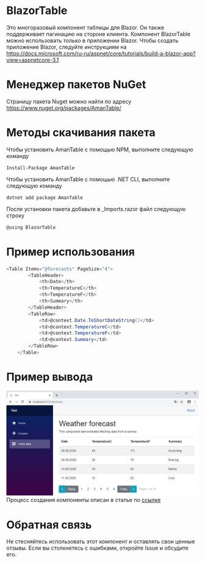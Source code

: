 # BlazorTable
Это многоразовый компонент таблицы для Blazor. Он также поддерживает пагинацию на стороне клиента.
Компонент BlazorTable можно использовать только в приложении Blazor. Чтобы создать приложение Blazor, следуйте инструкциям на https://docs.microsoft.com/ru-ru/aspnet/core/tutorials/build-a-blazor-app?view=aspnetcore-3.1
# Менеджер пакетов NuGet
Страницу пакета Nuget можно найти по адресу https://www.nuget.org/packages/AmanTable/
# Методы скачивания пакета
Чтобы установить AmanTable с помощью NPM, выполните следующую команду
```
Install-Package AmanTable
```
Чтобы установить AmanTable с помощью .NET CLI, выполните следующую команду
```
dotnet add package AmanTable
```
После установки пакета добавьте в _Imports.razor файл следующую строку
```C#
@using BlazorTable
```
# Пример использования
```c#
<Table Items="@forecasts" PageSize="4">
        <TableHeader>
            <th>Date</th>
            <th>TemperatureC</th>
            <th>TemperatureF</th>
            <th>Summary</th>
        </TableHeader>
        <TableRow>
            <td>@context.Date.ToShortDateString()</td>
            <td>@context.TemperatureC</td>
            <td>@context.TemperatureF</td>
            <td>@context.Summary</td>
        </TableRow>
    </Table>
```
# Пример вывода
![alt text](https://raw.githubusercontent.com/Amangeldi/BlazorTable/master/1.png)
Процесс создания компоненты описан в статье по [ссылке](https://github.com/Amangeldi/BlazorTable/blob/master/How%20to%20create%20a%20table%20blazor%20component.md)
# Обратная связь
Не стесняйтесь использовать этот компонент и оставлять свои ценные отзывы. Если вы столкнетесь с ошибками, откройте Issue и обсудите его.
